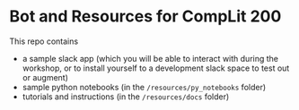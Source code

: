 # Bot and Resources for CompLit 200

This repo contains

- a sample slack app (which you will be able to interact with during the workshop, or to install yourself to a development slack space to test out or augment)
- sample python notebooks (in the `/resources/py_notebooks` folder)
- tutorials and instructions (in the `/resources/docs` folder)
